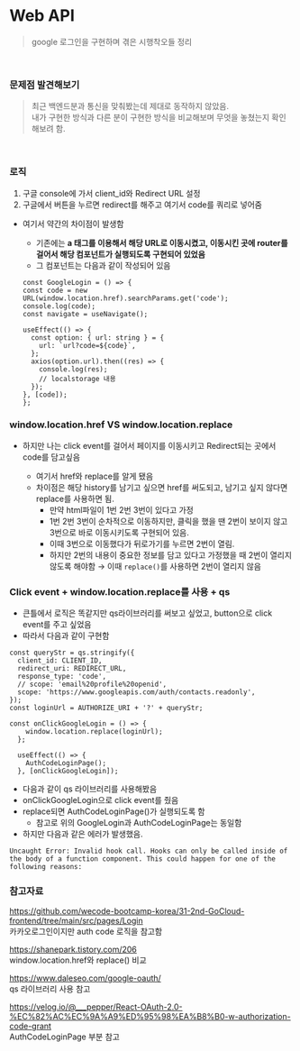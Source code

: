 # Web API

> google 로그인을 구현하며 겪은 시행착오들 정리

<br>

### 문제점 발견해보기

> 최근 백엔드분과 통신을 맞춰봤는데 제대로 동작하지 않았음.  
> 내가 구현한 방식과 다른 분이 구현한 방식을 비교해보며 무엇을 놓쳤는지 확인해보려 함.

<br>

### 로직

1. 구글 console에 가서 client_id와 Redirect URL 설정
2. 구글에서 버튼을 누르면 redirect를 해주고 여기서 code를 쿼리로 넣어줌

- 여기서 약간의 차이점이 발생함

  - 기존에는 **a 태그를 이용해서 해당 URL로 이동시켰고, 이동시킨 곳에 router를 걸어서 해당 컴포넌트가 실행되도록 구현되어 있었음**
  - 그 컴포넌트는 다음과 같이 작성되어 있음

  ```TSX
  const GoogleLogin = () => {
  const code = new URL(window.location.href).searchParams.get('code');
  console.log(code);
  const navigate = useNavigate();

  useEffect(() => {
    const option: { url: string } = {
      url: `url?code=${code}`,
    };
    axios(option.url).then((res) => {
      console.log(res);
      // localstorage 내용
    });
  }, [code]);
  };
  ```

### window.location.href VS window.location.replace

- 하지만 나는 click event를 걸어서 페이지를 이동시키고 Redirect되는 곳에서 code를 담고싶음

  - 여기서 href와 replace를 알게 됐음
  - 차이점은 해당 history를 남기고 싶으면 href를 써도되고, 남기고 싶지 않다면 replace를 사용하면 됨.
    - 만약 html파일이 1번 2번 3번이 있다고 가정
    - 1번 2번 3번이 순차적으로 이동하지만, 클릭을 했을 땐 2번이 보이지 않고 3번으로 바로 이동시키도록 구현되어 있음.
    - 이때 3번으로 이동했다가 뒤로가기를 누르면 2번이 열림.
    - 하지만 2번의 내용이 중요한 정보를 담고 있다고 가정했을 때 2번이 열리지 않도록 해야함 → 이때 `replace()`를 사용하면 2번이 열리지 않음

### Click event + window.location.replace를 사용 + qs

- 큰틀에서 로직은 똑같지만 qs라이브러리를 써보고 싶었고, button으로 click event를 주고 싶었음
- 따라서 다음과 같이 구현함

```TSX
const queryStr = qs.stringify({
  client_id: CLIENT_ID,
  redirect_uri: REDIRECT_URL,
  response_type: 'code',
  // scope: 'email%20profile%20openid',
  scope: 'https://www.googleapis.com/auth/contacts.readonly',
});
const loginUrl = AUTHORIZE_URI + '?' + queryStr;

const onClickGoogleLogin = () => {
    window.location.replace(loginUrl);
  };

  useEffect(() => {
    AuthCodeLoginPage();
  }, [onClickGoogleLogin]);

```

- 다음과 같이 qs 라이브러리를 사용해봤음
- onClickGoogleLogin으로 click event를 줬음
- replace되면 AuthCodeLoginPage()가 실행되도록 함
  - 참고로 위의 GoogleLogin과 AuthCodeLoginPage는 동일함
- 하지만 다음과 같은 에러가 발생했음.

```
Uncaught Error: Invalid hook call. Hooks can only be called inside of the body of a function component. This could happen for one of the following reasons:
```

### 참고자료

https://github.com/wecode-bootcamp-korea/31-2nd-GoCloud-frontend/tree/main/src/pages/Login  
카카오로그인이지만 auth code 로직을 참고함

https://shanepark.tistory.com/206  
window.location.href와 replace() 비교

https://www.daleseo.com/google-oauth/  
qs 라이브러리 사용 참고

https://velog.io/@___pepper/React-OAuth-2.0-%EC%82%AC%EC%9A%A9%ED%95%98%EA%B8%B0-w-authorization-code-grant  
AuthCodeLoginPage 부분 참고
